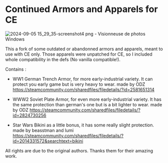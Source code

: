 # Continued Armors and Apparels for CE

![2024-09-05 15_29_35-screenshot4 png - Visionneuse de photos Windows](https://github.com/user-attachments/assets/71f08174-6166-45b1-9fa8-8eebf7611cb1)

This a fork of some outdated or abandonned armors and apparels, meant to use with CE only. Those apparels were unpatched for CE, so I included whole compatibility in the defs (No vanilla compatible!).

Contains :

- WW1 German Trench Armor, for more early-industrial variety. It can protect you early game but is very heavy to wear. 
 made by ODZ https://steamcommunity.com/sharedfiles/filedetails/?id=2581651314

- WWW2 Soviet Plate Armor, for even more early-industrial variety. It has the same protection than german's one but is a bit lighter to wear.
 made by ODZ https://steamcommunity.com/sharedfiles/filedetails/?id=2824730256

- Star Wars Bikini as a little bonus, it has some really slight protection.
made by beasstman and lumi
https://steamcommunity.com/sharedfiles/filedetails/?id=2014331572&searchtext=bikini

All rights are due to the original authors. Thanks them for their amazing work. 
